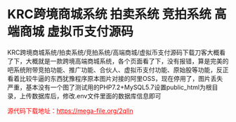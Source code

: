 # KRC跨境商城系统 拍卖系统 竞拍系统 高端商城 虚拟币支付源码

KRC跨境商城系统/拍卖系统/竞拍系统/高端商城/虚拟币支付源码下载刀客大概看了下，大概就是一款跨境高端商城系统，各个页面看了下，没有报错，算是完美的吧系统附带竞拍功能、推广功能、合伙人、虚拟币支付功能、原始股等功能，反正看着比较牛逼的东西犹豫程序原本图片对接的阿里OSS，现在停用了，图片丢失严重，基本没有一个图了测试用的PHP7.2+MySQL5.7设置public_html为根目录，上传数据库后，修改.env文件里面的数据库信息即可<br>


<p style="color: red;">源代码下载地址：<a href="https://mega-file.org/2qlln" style="color: red;">https://mega-file.org/2qlln</a></p>